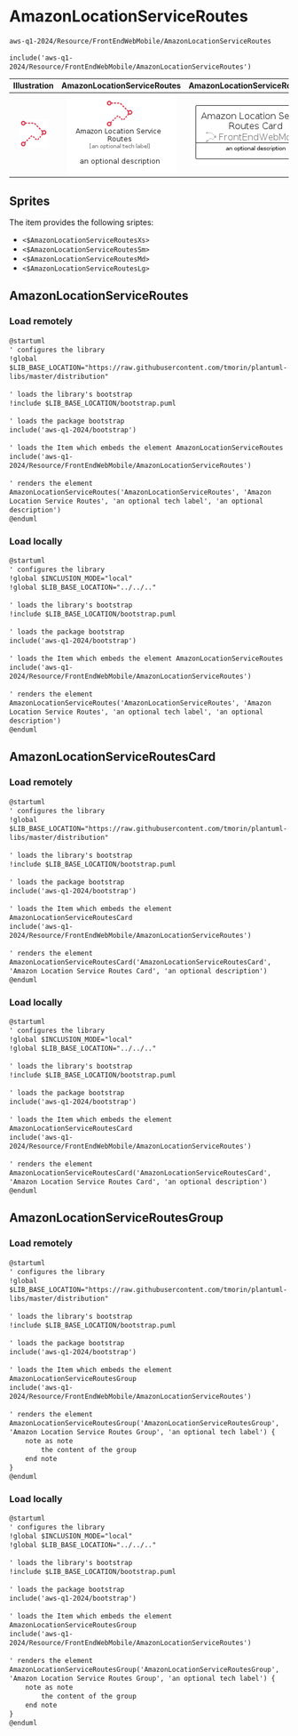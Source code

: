 # AmazonLocationServiceRoutes


```text
aws-q1-2024/Resource/FrontEndWebMobile/AmazonLocationServiceRoutes
```

```text
include('aws-q1-2024/Resource/FrontEndWebMobile/AmazonLocationServiceRoutes')
```



| Illustration | AmazonLocationServiceRoutes | AmazonLocationServiceRoutesCard | AmazonLocationServiceRoutesGroup |
| :---: | :---: | :---: | :---: |
| ![illustration for Illustration](../../../aws-q1-2024/Resource/FrontEndWebMobile/AmazonLocationServiceRoutes.png) | ![illustration for AmazonLocationServiceRoutes](../../../aws-q1-2024/Resource/FrontEndWebMobile/AmazonLocationServiceRoutes.Local.png) | ![illustration for AmazonLocationServiceRoutesCard](../../../aws-q1-2024/Resource/FrontEndWebMobile/AmazonLocationServiceRoutesCard.Local.png) | ![illustration for AmazonLocationServiceRoutesGroup](../../../aws-q1-2024/Resource/FrontEndWebMobile/AmazonLocationServiceRoutesGroup.Local.png) |



## Sprites
The item provides the following sriptes:

- `<$AmazonLocationServiceRoutesXs>`
- `<$AmazonLocationServiceRoutesSm>`
- `<$AmazonLocationServiceRoutesMd>`
- `<$AmazonLocationServiceRoutesLg>`





## AmazonLocationServiceRoutes

### Load remotely
```plantuml
@startuml
' configures the library
!global $LIB_BASE_LOCATION="https://raw.githubusercontent.com/tmorin/plantuml-libs/master/distribution"

' loads the library's bootstrap
!include $LIB_BASE_LOCATION/bootstrap.puml

' loads the package bootstrap
include('aws-q1-2024/bootstrap')

' loads the Item which embeds the element AmazonLocationServiceRoutes
include('aws-q1-2024/Resource/FrontEndWebMobile/AmazonLocationServiceRoutes')

' renders the element
AmazonLocationServiceRoutes('AmazonLocationServiceRoutes', 'Amazon Location Service Routes', 'an optional tech label', 'an optional description')
@enduml
```

### Load locally
```plantuml
@startuml
' configures the library
!global $INCLUSION_MODE="local"
!global $LIB_BASE_LOCATION="../../.."

' loads the library's bootstrap
!include $LIB_BASE_LOCATION/bootstrap.puml

' loads the package bootstrap
include('aws-q1-2024/bootstrap')

' loads the Item which embeds the element AmazonLocationServiceRoutes
include('aws-q1-2024/Resource/FrontEndWebMobile/AmazonLocationServiceRoutes')

' renders the element
AmazonLocationServiceRoutes('AmazonLocationServiceRoutes', 'Amazon Location Service Routes', 'an optional tech label', 'an optional description')
@enduml
```

## AmazonLocationServiceRoutesCard

### Load remotely
```plantuml
@startuml
' configures the library
!global $LIB_BASE_LOCATION="https://raw.githubusercontent.com/tmorin/plantuml-libs/master/distribution"

' loads the library's bootstrap
!include $LIB_BASE_LOCATION/bootstrap.puml

' loads the package bootstrap
include('aws-q1-2024/bootstrap')

' loads the Item which embeds the element AmazonLocationServiceRoutesCard
include('aws-q1-2024/Resource/FrontEndWebMobile/AmazonLocationServiceRoutes')

' renders the element
AmazonLocationServiceRoutesCard('AmazonLocationServiceRoutesCard', 'Amazon Location Service Routes Card', 'an optional description')
@enduml
```

### Load locally
```plantuml
@startuml
' configures the library
!global $INCLUSION_MODE="local"
!global $LIB_BASE_LOCATION="../../.."

' loads the library's bootstrap
!include $LIB_BASE_LOCATION/bootstrap.puml

' loads the package bootstrap
include('aws-q1-2024/bootstrap')

' loads the Item which embeds the element AmazonLocationServiceRoutesCard
include('aws-q1-2024/Resource/FrontEndWebMobile/AmazonLocationServiceRoutes')

' renders the element
AmazonLocationServiceRoutesCard('AmazonLocationServiceRoutesCard', 'Amazon Location Service Routes Card', 'an optional description')
@enduml
```

## AmazonLocationServiceRoutesGroup

### Load remotely
```plantuml
@startuml
' configures the library
!global $LIB_BASE_LOCATION="https://raw.githubusercontent.com/tmorin/plantuml-libs/master/distribution"

' loads the library's bootstrap
!include $LIB_BASE_LOCATION/bootstrap.puml

' loads the package bootstrap
include('aws-q1-2024/bootstrap')

' loads the Item which embeds the element AmazonLocationServiceRoutesGroup
include('aws-q1-2024/Resource/FrontEndWebMobile/AmazonLocationServiceRoutes')

' renders the element
AmazonLocationServiceRoutesGroup('AmazonLocationServiceRoutesGroup', 'Amazon Location Service Routes Group', 'an optional tech label') {
    note as note
        the content of the group
    end note
}
@enduml
```

### Load locally
```plantuml
@startuml
' configures the library
!global $INCLUSION_MODE="local"
!global $LIB_BASE_LOCATION="../../.."

' loads the library's bootstrap
!include $LIB_BASE_LOCATION/bootstrap.puml

' loads the package bootstrap
include('aws-q1-2024/bootstrap')

' loads the Item which embeds the element AmazonLocationServiceRoutesGroup
include('aws-q1-2024/Resource/FrontEndWebMobile/AmazonLocationServiceRoutes')

' renders the element
AmazonLocationServiceRoutesGroup('AmazonLocationServiceRoutesGroup', 'Amazon Location Service Routes Group', 'an optional tech label') {
    note as note
        the content of the group
    end note
}
@enduml
```

